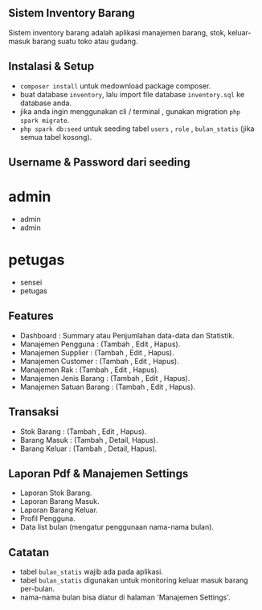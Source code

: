## Sistem Inventory Barang

Sistem inventory barang adalah aplikasi manajemen barang,
stok, keluar-masuk barang suatu toko atau gudang.

## Instalasi & Setup

- `composer install` untuk medownload package composer.
- buat database `inventory`, lalu import file database `inventory.sql` ke database anda.
- jika anda ingin menggunakan cli / terminal , gunakan migration `php spark migrate`.
- `php spark db:seed` untuk seeding tabel `users` , `role` , `bulan_statis` (jika semua tabel kosong).

## Username & Password dari seeding

# admin
- admin
- admin

# petugas
- sensei
- petugas

## Features

- Dashboard : Summary atau Penjumlahan data-data dan Statistik.
- Manajemen Pengguna : (Tambah , Edit , Hapus).
- Manajemen Supplier : (Tambah , Edit , Hapus).
- Manajemen Customer : (Tambah , Edit , Hapus).
- Manajemen Rak : (Tambah , Edit , Hapus).
- Manajemen Jenis Barang : (Tambah , Edit , Hapus).
- Manajemen Satuan Barang : (Tambah , Edit , Hapus).

## Transaksi

- Stok Barang : (Tambah , Edit , Hapus).
- Barang Masuk : (Tambah , Detail, Hapus).
- Barang Keluar : (Tambah , Detail, Hapus).

## Laporan Pdf & Manajemen Settings

- Laporan Stok Barang.
- Laporan Barang Masuk.
- Laporan Barang Keluar.
- Profil Pengguna.
- Data list bulan (mengatur penggunaan nama-nama bulan).

## Catatan

- tabel `bulan_statis` wajib ada pada aplikasi.
- tabel `bulan_statis` digunakan untuk monitoring keluar masuk barang per-bulan.
- nama-nama bulan bisa diatur di halaman 'Manajemen Settings'.